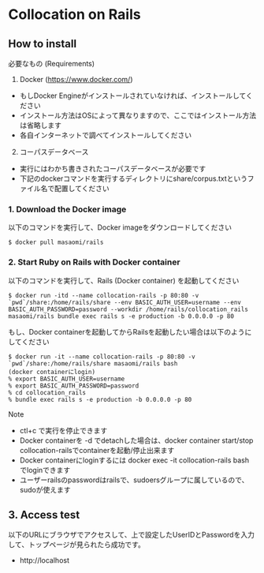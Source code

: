 # Collocation on Rails

## How to install

必要なもの (Requirements)
1. Docker (https://www.docker.com/)
 * もしDocker Engineがインストールされていなければ、インストールしてください
 * インストール方法はOSによって異なりますので、ここではインストール方法は省略します
 * 各自インターネットで調べてインストールしてください
2. コーパスデータベース
 * 実行にはわかち書きされたコーパスデータベースが必要です
 * 下記のdockerコマンドを実行するディレクトリにshare/corpus.txtというファイル名で配置してください

### 1. Download the Docker image

以下のコマンドを実行して、Docker imageをダウンロードしてください
```
$ docker pull masaomi/rails
```

### 2. Start Ruby on Rails with Docker container

以下のコマンドを実行して、Rails (Docker container) を起動してください
```
$ docker run -itd --name collocation-rails -p 80:80 -v `pwd`/share:/home/rails/share --env BASIC_AUTH_USER=username --env BASIC_AUTH_PASSWORD=password --workdir /home/rails/collocation_rails masaomi/rails bundle exec rails s -e production -b 0.0.0.0 -p 80
```

もし、Docker containerを起動してからRailsを起動したい場合は以下のようにしてください
```
$ docker run -it --name collocation-rails -p 80:80 -v `pwd`/share:/home/rails/share masaomi/rails bash
(docker containerにlogin)
% export BASIC_AUTH_USER=username 
% export BASIC_AUTH_PASSWORD=password
% cd collocation_rails
% bundle exec rails s -e production -b 0.0.0.0 -p 80
```

Note
* ctl+c で実行を停止できます
* Docker containerを -d でdetachした場合は、docker container start/stop collocation-railsでcontainerを起動/停止出来ます
* Docker containerにloginするには docker exec -it collocation-rails bash でloginできます
* ユーザーrailsのpasswordはrailsで、sudoersグループに属しているので、sudoが使えます

## 3. Access test

以下のURLにブラウザでアクセスして、上で設定したUserIDとPasswordを入力して、トップページが見られたら成功です。
* http://localhost


